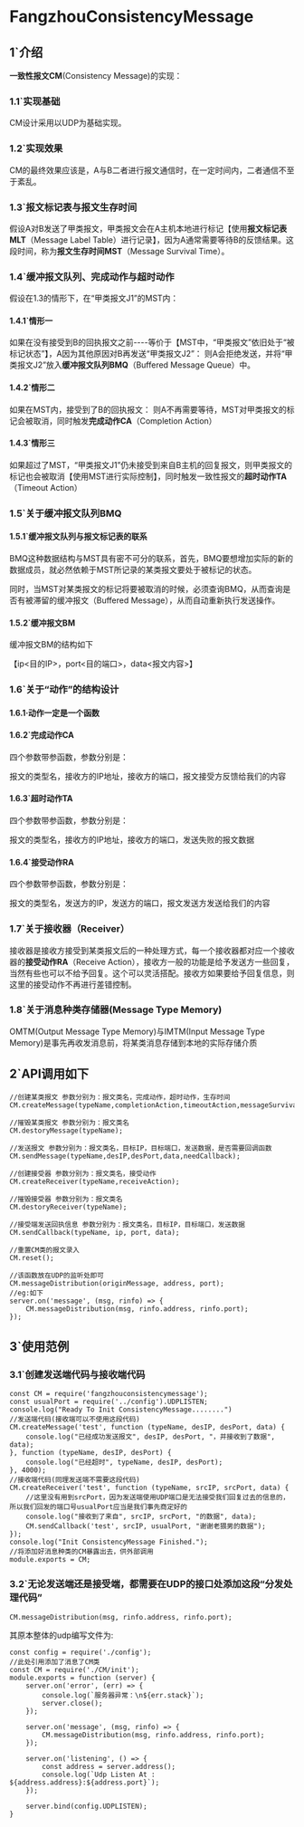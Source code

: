 # FangzhouConsistencyMessage
## 1`介绍
**一致性报文CM**(Consistency Message)的实现：

### 1.1`实现基础
CM设计采用以UDP为基础实现。

### 1.2`实现效果
CM的最终效果应该是，A与B二者进行报文通信时，在一定时间内，二者通信不至于紊乱。

### 1.3`报文标记表与报文生存时间
假设A对B发送了甲类报文，甲类报文会在A主机本地进行标记【使用**报文标记表MLT**（Message Label Table）进行记录】，因为A通常需要等待B的反馈结果。这段时间，称为**报文生存时间MST**（Message Survival Time）。

### 1.4`缓冲报文队列、完成动作与超时动作
假设在1.3的情形下，在“甲类报文J1”的MST内：
#### 1.4.1`情形一
如果在没有接受到B的回执报文之前----等价于【MST中，“甲类报文”依旧处于“被标记状态”】，A因为其他原因对B再发送“甲类报文J2”：
则A会拒绝发送，并将“甲类报文J2”放入**缓冲报文队列BMQ**（Buffered Message Queue）中。

#### 1.4.2`情形二
如果在MST内，接受到了B的回执报文：
则A不再需要等待，MST对甲类报文的标记会被取消，同时触发**完成动作CA**（Completion Action）

#### 1.4.3`情形三
如果超过了MST，“甲类报文J1”仍未接受到来自B主机的回复报文，则甲类报文的标记也会被取消【使用MST进行实际控制】，同时触发一致性报文的**超时动作TA**（Timeout Action）

### 1.5`关于缓冲报文队列BMQ
#### 1.5.1`缓冲报文队列与报文标记表的联系
BMQ这种数据结构与MST具有密不可分的联系，首先，BMQ要想增加实际的新的数据成员，就必然依赖于MST所记录的某类报文要处于被标记的状态。

同时，当MST对某类报文的标记将要被取消的时候，必须查询BMQ，从而查询是否有被滞留的缓冲报文（Buffered Message），从而自动重新执行发送操作。
#### 1.5.2`缓冲报文BM
缓冲报文BM的结构如下

【ip<目的IP>，port<目的端口>，data<报文内容>】

### 1.6`关于“动作”的结构设计
#### 1.6.1·动作一定是一个函数
#### 1.6.2`完成动作CA
四个参数带参函数，参数分别是：

报文的类型名，接收方的IP地址，接收方的端口，报文接受方反馈给我们的内容
#### 1.6.3`超时动作TA
四个参数带参函数，参数分别是：

报文的类型名，接收方的IP地址，接收方的端口，发送失败的报文数据
#### 1.6.4`接受动作RA
四个参数带参函数，参数分别是：

报文的类型名，发送方的IP，发送方的端口，报文发送方发送给我们的内容

### 1.7`关于接收器（Receiver）
接收器是接收方接受到某类报文后的一种处理方式，每一个接收器都对应一个接收器的**接受动作RA**（Receive Action），接收方一般的功能是给予发送方一些回复，当然有些也可以不给予回复。这个可以灵活搭配。接收方如果要给予回复信息，则这里的接受动作不再进行差错控制。

### 1.8`关于消息种类存储器(Message Type Memory)
OMTM(Output Message Type Memory)与IMTM(Input Message Type Memory)是事先再收发消息前，将某类消息存储到本地的实际存储介质

## 2`API调用如下
```
//创建某类报文 参数分别为：报文类名，完成动作，超时动作，生存时间
CM.createMessage(typeName,completionAction,timeoutAction,messageSurvivalTime);

//摧毁某类报文 参数分别为：报文类名
CM.destoryMessage(typeName);

//发送报文 参数分别为：报文类名，目标IP，目标端口，发送数据，是否需要回调函数
CM.sendMessage(typeName,desIP,desPort,data,needCallback);

//创建接受器 参数分别为：报文类名，接受动作
CM.createReceiver(typeName,receiveAction);

//摧毁接受器 参数分别为：报文类名
CM.destoryReceiver(typeName);

//接受端发送回执信息 参数分别为：报文类名，目标IP，目标端口，发送数据
CM.sendCallback(typeName, ip, port, data);

//重置CM类的报文录入
CM.reset();

//该函数放在UDP的监听处即可
CM.messageDistribution(originMessage, address, port);
//eg:如下
server.on('message', (msg, rinfo) => {
    CM.messageDistribution(msg, rinfo.address, rinfo.port);
});
```

## 3`使用范例
### 3.1`创建发送端代码与接收端代码
```
const CM = require('fangzhouconsistencymessage');
const usualPort = require('../config').UDPLISTEN;
console.log("Ready To Init ConsistencyMessage........")
//发送端代码(接收端可以不使用这段代码)
CM.createMessage('test', function (typeName, desIP, desPort, data) {
    console.log("已经成功发送报文", desIP, desPort, "，并接收到了数据", data);
}, function (typeName, desIP, desPort) {
    console.log("已经超时", typeName, desIP, desPort);
}, 4000);
//接收端代码(同理发送端不需要这段代码)
CM.createReceiver('test', function (typeName, srcIP, srcPort, data) {
    //这里没有用到srcPort，因为发送端使用UDP端口是无法接受我们回复过去的信息的，所以我们回发的端口号usualPort应当是我们事先商定好的
    console.log("接收到了来自", srcIP, srcPort, "的数据", data);
    CM.sendCallback('test', srcIP, usualPort, "谢谢老猥男的数据");
});
console.log("Init ConsistencyMessage Finished.");
//将添加好消息种类的CM暴露出去，供外部调用
module.exports = CM;
```
### 3.2`无论发送端还是接受端，都需要在UDP的接口处添加这段“分发处理代码”
```
CM.messageDistribution(msg, rinfo.address, rinfo.port);
```
其原本整体的udp编写文件为:
```
const config = require('./config');
//此处引用添加了消息了CM类
const CM = require('./CM/init');
module.exports = function (server) {
    server.on('error', (err) => {
        console.log(`服务器异常：\n${err.stack}`);
        server.close();
    });

    server.on('message', (msg, rinfo) => {
        CM.messageDistribution(msg, rinfo.address, rinfo.port);
    });

    server.on('listening', () => {
        const address = server.address();
        console.log(`Udp Listen At : ${address.address}:${address.port}`);
    });

    server.bind(config.UDPLISTEN);
}
```
